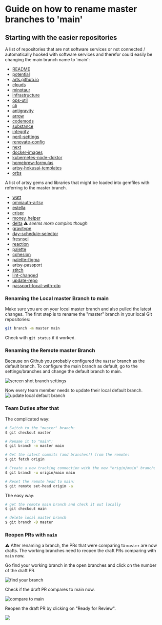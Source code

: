 # Guide on how to rename master branches to 'main'

## Starting with the easier repositories

A list of repositories that are not software services or not connected / automatically hooked with software services and therefor could easily be changing the main branch name to 'main':

- [README](https://github.com/artsy/README)
- [potential](https://github.com/artsy/potential)
- [arts.github.io](https://github.com/artsy/artsy.github.io)
- [clouds](https://github.com/artsy/clouds)
- [minotaur](https://github.com/artsy/minotaur)
- [infrastructure](https://github.com/artsy/infrastructure)
- [ops-util](https://github.com/artsy/ops-util)
- [cli](https://github.com/artsy/cli)
- [antigravity](https://github.com/artsy/antigravity)
- [arrow](https://github.com/artsy/arrow)
- [codemods](https://github.com/artsy/codemods)
- [substance](https://github.com/artsy/substance)
- [integrity](https://github.com/artsy/integrity)
- [peril-settings](https://github.com/artsy/peril-settings)
- [renovate-config](https://github.com/artsy/renovate-config)
- [next](https://github.com/artsy/next)
- [docker-images](https://github.com/artsy/docker-images)
- [kubernetes-node-doktor](https://github.com/artsy/kubernetes-node-doktor)
- [homebrew-formulas](https://github.com/artsy/homebrew-formulas)
- [artsy-hokusai-templates](https://github.com/artsy/artsy-hokusai-templates)
- [orbs](https://github.com/artsy/orbs)


A list of artsy gems and libraries that might be loaded into gemfiles with referring to the master branch.

- [watt](https://github.com/artsy/watt)
- [omniauth-artsy](https://github.com/artsy/omniauth-artsy)
- [estella](https://github.com/artsy/estella)
- [crispr](https://github.com/artsy/crispr)
- [money_helper](https://github.com/artsy/money_helper)
- [delta](https://github.com/artsy/delta) ⚠️ _seems more complex though_
- [gravitype](https://github.com/artsy/gravitype)
- [day-schedule-selector](https://github.com/artsy/day-schedule-selector)
- [fresnsel](https://github.com/artsy/fresnel)
- [reaction](https://github.com/artsy/reaction)
- [palette](https://github.com/artsy/palette)
- [cohesion](https://github.com/artsy/cohesion)
- [palette-figma](https://github.com/artsy/palette-figma)
- [artsy-passport](https://github.com/artsy/artsy-passport)
- [stitch](https://github.com/artsy/stitch)
- [lint-changed](https://github.com/artsy/lint-changed)
- [update-repo](https://github.com/artsy/update-repo)
- [passport-local-with-otp](https://github.com/artsy/passport-local-with-otp)

### Renaming the Local master Branch to main

Make sure you are on your local master branch and also pulled the latest changes.
The first step is to rename the "master" branch in your local Git repositories:

```bash
git branch -m master main
```
Check with `git status` if it worked.

### Renaming the Remote master Branch

Because on Github you probably configured the `master` branch as the default branch. To configure the main branch as default, go to the settings/branches and change the default branch to main.

![screen shot branch settings](https://user-images.githubusercontent.com/15628617/120303879-8d535680-c2cf-11eb-890c-a2ef4ac665ae.png)

Now every team member needs to update their local default branch.
![update local default branch](https://user-images.githubusercontent.com/15628617/120304648-431ea500-c2d0-11eb-82e7-a1431de19b93.png)

### Team Duties after that
The complicated way:

```bash
# Switch to the "master" branch:
$ git checkout master

# Rename it to "main":
$ git branch -m master main

# Get the latest commits (and branches!) from the remote:
$ git fetch origin

# Create a new tracking connection with the new "origin/main" branch:
$ git branch -u origin/main main

# Reset the remote head to main:
$ git remote set-head origin -a
```

The easy way:
```bash
# get the remote main branch and check it out locally
$ git checkout main

# delete local master branch
$ git branch -D master
```

### Reopen PRs with `main`
 ⚠️ After renaming a branch, the PRs that were comparing to `master` are now drafts. The working branches need to reopen the draft PRs comparing with `main` now.  

Go find your working branch in the open branches and click on the number of the draft PR.

![find your branch](https://user-images.githubusercontent.com/15628617/120306559-431fa480-c2d2-11eb-85ca-22911f40416c.png)

Check if the draft PR compares to main now.

![compare to main](https://user-images.githubusercontent.com/15628617/120306921-add0e000-c2d2-11eb-91d1-e96551eb3d92.png)

Reopen the draft PR by clicking on "Ready for Review".

![](https://user-images.githubusercontent.com/15628617/120307122-e83a7d00-c2d2-11eb-8e1d-d3468d3db770.png)